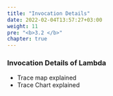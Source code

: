 ```yaml
---
title: "Invocation Details"
date: 2022-02-04T13:57:27+03:00
weight: 11
pre: "<b>3.2 </b>"
chapter: true
---
```


### Invocation Details of Lambda


-   Trace map   explained
-   Trace Chart explained

